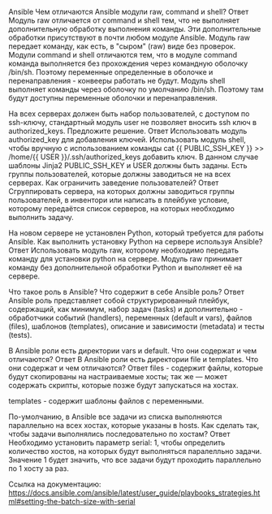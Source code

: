 Ansible
Чем отличаются Ansible модули raw, command и shell?
Ответ
Модуль raw отличается от command и shell тем, что не выполняет дополнительную обработку выполнения команды. Эти дополнительные обработки присутствуют в почти любом модуле Ansible. Модуль raw передает команду, как есть, в "сыром" (raw) виде без проверок. Модули command и shell отличаются тем, что в модуле command команда выполняется без прохождения через командную оболочку /bin/sh. Поэтому переменные определенные в оболочке и перенаправления - конвееры работать не будут. Модуль shell выполняет команды через оболочку по умолчанию /bin/sh. Поэтому там будут доступны переменные оболочки и перенаправления.

На всех серверах должен быть набор пользователей, с доступом по ssh-ключу, стандартный модуль user не позволяет вносить ssh ключ в authorized_keys. Предложите решение.
Ответ
Использовать модуль authorized_key для добавления ключей.
Использовать модуль shell, чтобы вручную с использованием команды cat {{ PUBLIC_SSH_KEY }} >> /home/{{ USER }}/.ssh/authorized_keys добавить ключ. В данном случае шаблоны Jinja2 PUBLIC_SSH_KEY и USER должны быть заданы.
Есть группы пользователей, которые должны заводиться не на всех серверах. Как ограничить заведение пользователей?
Ответ
Сгруппировать сервера, на которых должны заводиться группы пользователей, в инвентори или написать в плейбуке условие, которому передаётся список серверов, на которых необходимо выполнить задачу.

На новом сервере не установлен Python, который требуется для работы Ansible. Как выполнить установку Python на сервере используя Ansible?
Ответ
Использовать модуль raw, которому необходимо передать команду для установки python на сервере. Модуль raw принимает команду без дополнительной обработки Python и выполняет её на сервере.

Что такое роль в Ansible? Что содержит в себе Ansible роль?
Ответ
Ansible роль представляет собой структурированный плейбук, содержащий, как минимум, набор задач (tasks) и дополнительно - обработчики событий (handlers), переменных (default и vars), файлов (files), шаблонов (templates), описание и зависимости (metadata) и тесты (tests).

В Ansible роли есть директории vars и default. Что они содержат и чем отличаются?
Ответ
В Ansible роли есть директории file и templates. Что они содержат и чем отличаются?
Ответ
files - содержит файлы, которые будут скопированы на настраиваемые хосты; так же — может содержать скрипты, которые позже будут запускаться на хостах.

templates - содержит шаблоны файлов с переменными.

По-умолчанию, в Ansible все задачи из списка выполняются параллельно на всех хостах, которые указаны в hosts. Как сделать так, чтобы задачи выполнялись последовательно по хостам?
Ответ
Необходимо установить параметр serial: 1, чтобы определить количество хостов, на которых будут выполняться паралелльно задачи. Значение 1 будет значить, что все задачи будут проходить параллельно по 1 хосту за раз.

Ссылка на документацию: https://docs.ansible.com/ansible/latest/user_guide/playbooks_strategies.html#setting-the-batch-size-with-serial
